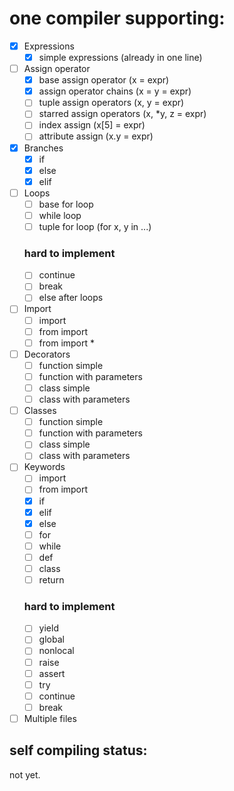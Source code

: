 # one compiler supporting:

- [X] Expressions
    - [X] simple expressions (already in one line)
- [ ] Assign operator
    - [X] base assign operator (x = expr)
    - [X] assign operator chains (x = y = expr)
    - [ ] tuple assign operators (x, y = expr)
    - [ ] starred assign operators (x, *y, z = expr)
    - [ ] index assign (x[5] = expr)
    - [ ] attribute assign (x.y = expr)
- [X] Branches
    - [X] if
    - [X] else
    - [X] elif
- [ ] Loops
    - [ ] base for loop
    - [ ] while loop
    - [ ] tuple for loop     (for x, y in ...)
    ### hard to implement
    - [ ] continue
    - [ ] break
    - [ ] else after loops
- [ ] Import
    - [ ] import
    - [ ] from import
    - [ ] from import *
- [ ] Decorators
    - [ ] function simple
    - [ ] function with parameters
    - [ ] class simple
    - [ ] class with parameters
- [ ] Classes
    - [ ] function simple
    - [ ] function with parameters
    - [ ] class simple
    - [ ] class with parameters
- [ ] Keywords
    - [ ] import
    - [ ] from import
    - [X] if
    - [X] elif
    - [X] else
    - [ ] for
    - [ ] while
    - [ ] def
    - [ ] class
    - [ ] return
    ### hard to implement
    - [ ] yield
    - [ ] global
    - [ ] nonlocal
    - [ ] raise
    - [ ] assert
    - [ ] try
    - [ ] continue
    - [ ] break
- [ ] Multiple files

## self compiling status:
not yet.

